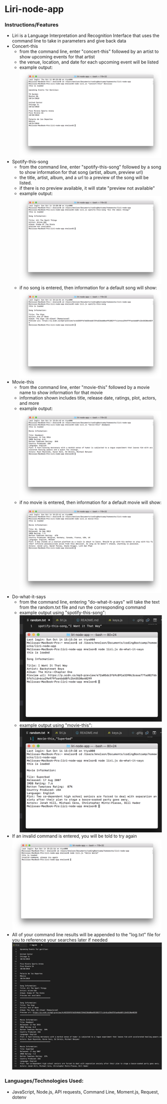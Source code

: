 # Liri-node-app

### Instructions/Features 
* Liri is a Language Interpretation and Recognition Interface that uses the command line to take in parameters and give back data
* Concert-this
    * from the command line, enter "concert-this" followed by an artist to show upcoming events for that artist
    * the venue, location, and date for each upcoming event will be listed
    * example output:
    ![Image1](assets/images/concert-this.png)
* Spotify-this-song
    * from the command line, enter "spotify-this-song" followed by a song to show information for that song (artist, album, preview url)
    * the title, artist, album, and a url to a preview of the song will be listed.
    * if there is no preview available, it will state "preview not available"
    * example output:
    ![Image2](assets/images/spotify-this-song.png)
    * if no song is entered, then information for a default song will show:
    ![Image3](assets/images/spotify-this-song-default.png)
* Movie-this
    * from the command line, enter "movie-this" followed by a movie name to show information for that movie
    * information shown includes title, release date, ratings, plot, actors, and more
    * example output:
    ![Image4](assets/images/movie-this.png)
    * if no movie is entered, then information for a default movie will show:
    ![Image5](assets/images/movie-this-default.png)
* Do-what-it-says
    * from the command line, entering "do-what-it-says" will take the text from the random.txt file and run the corresponding command
    * example output using "spotify-this-song":
    ![Image6](assets/images/do-what-it-says.png)
    * example output using "movie-this":
    ![Image6](assets/images/do-what-it-says2.png)
* If an invalid command is entered, you will be told to try again
    ![Image7](assets/images/error-message.png)
* All of your command line results will be appended to the "log.txt" file for you to reference your searches later if needed
    ![Image8](assets/images/appendFile.png)

### Languages/Technologies Used:
* JavaScript, Node.js, API requests, Command Line, Moment.js, Request, dotenv

    

